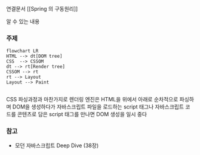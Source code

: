연결문서
[[Spring 의 구동원리]]

알 수 있는 내용 



### 주제

```mermaid
flowchart LR
HTML --> dt[DOM tree]
CSS  --> CSSOM 
dt --> rt[Render tree]
CSSOM --> rt
rt --> Layout 
Layout --> Paint


```

CSS 파싱과정과 마찬가지로 렌더링 엔진은 HTML을 위에서 아래로 순차적으로 파싱하며 DOM을 생성하다가 자바스크립트 파일을 로드하는 script 태그나 자바스크립트 코드를 콘텐츠로 담은 script 태그를 만나면 DOM 생성을 일시 중다

### 참고
* 모던 자바스크립트 Deep Dive (38장)

